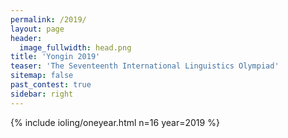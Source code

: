 ```yaml
---
permalink: /2019/
layout: page
header:
  image_fullwidth: head.png
title: 'Yongin 2019'
teaser: 'The Seventeenth International Linguistics Olympiad'
sitemap: false
past_contest: true
sidebar: right
---
```


{% include ioling/oneyear.html n=16 year=2019 %}